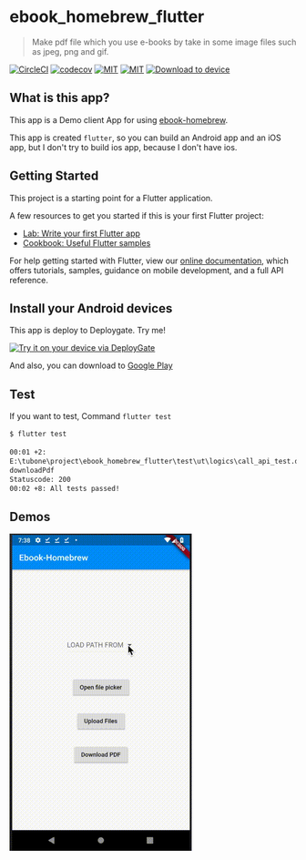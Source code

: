 # ebook_homebrew_flutter

> Make pdf file which you use e-books by take in some image files such as jpeg, png and gif.

[![CircleCI](https://circleci.com/gh/tubone24/ebook-homebrew-android-app.svg?style=svg)](https://circleci.com/gh/tubone24/ebook-homebrew-android-app)
[![codecov](https://codecov.io/gh/tubone24/ebook-homebrew-android-app/branch/master/graph/badge.svg)](https://codecov.io/gh/tubone24/ebook-homebrew-android-app)
[![MIT](http://img.shields.io/badge/license-MIT-blue.svg?style=flat)](https://github.com/tubone24/ebook_homebrew_flutter/blob/master/LICENSE)
[![MIT](https://img.shields.io/badge/PRs-welcome-brightgreen.svg?style=flat-square)](http://makeapullrequest.com)
[<img src="https://dply.me/yv0jty/button/small" alt="Download to device">](https://dply.me/yv0jty#install)

## What is this app?

This app is a Demo client App for using [ebook-homebrew](https://github.com/tubone24/ebook_homebrew).

This app is created `flutter`, so you can build an Android app and an iOS app, 
but I don't try to build ios app, because I don't have ios.

## Getting Started

This project is a starting point for a Flutter application.

A few resources to get you started if this is your first Flutter project:

- [Lab: Write your first Flutter app](https://flutter.dev/docs/get-started/codelab)
- [Cookbook: Useful Flutter samples](https://flutter.dev/docs/cookbook)

For help getting started with Flutter, view our
[online documentation](https://flutter.dev/docs), which offers tutorials,
samples, guidance on mobile development, and a full API reference.

## Install your Android devices

This app is deploy to Deploygate. Try me!

[<img src="https://dply.me/yv0jty/button/large" alt="Try it on your device via DeployGate">](https://dply.me/yv0jty#install)

And also, you can download to [Google Play](https://play.google.com/store/apps/details?id=com.tubone.ebook_homebrew_flutter)

## Test

If you want to test, Command `flutter test`

```
$ flutter test

00:01 +2: E:\tubone\project\ebook_homebrew_flutter\test\ut\logics\call_api_test.dart: downloadPdf
Statuscode: 200
00:02 +8: All tests passed!

```

## Demos
![Android](https://github.com/tubone24/ebook-homebrew-android-app/raw/master/docs/images/flutter.gif)

